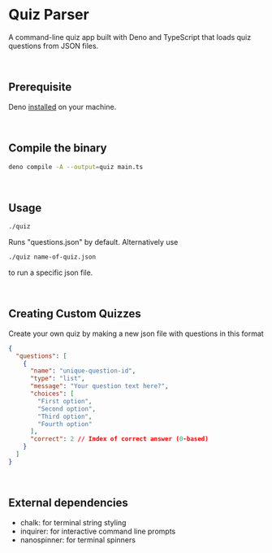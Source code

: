 <br>

# Quiz Parser

A command-line quiz app built with Deno and TypeScript that loads quiz questions
from JSON files.

<br>

## Prerequisite

Deno [installed](https://docs.deno.com/runtime/getting_started/installation/) on your machine.

<br>

## Compile the binary

```sh
deno compile -A --output=quiz main.ts
```

<br>

## Usage

```sh
./quiz
```

Runs "questions.json" by default. Alternatively use

```sh
./quiz name-of-quiz.json
```

to run a specific json file.

<br>

## Creating Custom Quizzes

Create your own quiz by making a new json file with questions in this format

```json
{
  "questions": [
    {
      "name": "unique-question-id",
      "type": "list",
      "message": "Your question text here?",
      "choices": [
        "First option",
        "Second option",
        "Third option",
        "Fourth option"
      ],
      "correct": 2 // Index of correct answer (0-based)
    }
  ]
}
```

<br>

## External dependencies

- chalk: for terminal string styling
- inquirer: for interactive command line prompts
- nanospinner: for terminal spinners

<br>
